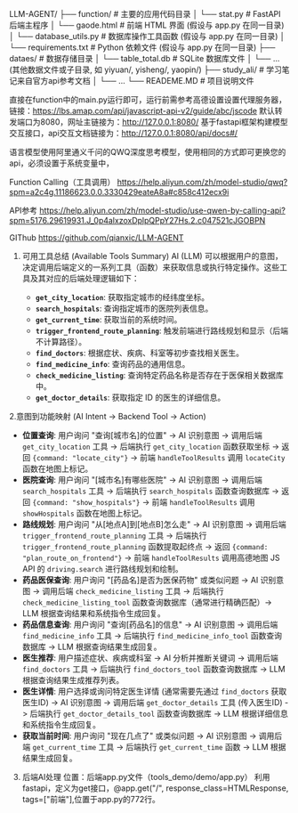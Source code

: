 LLM-AGENT/
├── function/                # 主要的应用代码目录
│   └── stat.py              # FastAPI 后端主程序
│   └── gaode.html           # 前端 HTML 界面 (假设与 app.py 在同一目录)
│   └── database_utils.py    # 数据库操作工具函数 (假设与 app.py 在同一目录)
│   └── requirements.txt     # Python 依赖文件 (假设与 app.py 在同一目录)
├── dataes/                  # 数据存储目录
│   └── table_total.db       # SQLite 数据库文件
│   └── ... (其他数据文件或子目录, 如 yiyuan/, yisheng/, yaopin/)
├── study_ali/               # 学习笔记来自官方api参考文档
│   └── ...
└── READEME.MD               # 项目说明文件

直接在function中的main.py运行即可，运行前需参考高德设置设置代理服务器，链接：https://lbs.amap.com/api/javascript-api-v2/guide/abc/jscode
默认转发端口为8080，网址主链接为：http://127.0.0.1:8080/
基于fastapi框架构建模型交互接口，api交互文档链接为：http://127.0.0.1:8080/api/docs#/


语言模型使用阿里通义千问的QWQ深度思考模型，使用相同的方式即可更换您的api，必须设置于系统变量中，

Function Calling（工具调用）
https://help.aliyun.com/zh/model-studio/qwq?spm=a2c4g.11186623.0.0.3330429eateA8a#c858c412ecx9i

API参考
https://help.aliyun.com/zh/model-studio/use-qwen-by-calling-api?spm=5176.29619931.J_0p4alxzoxDplpQPpY27Hs.2.c047521cJGOBPN 


GIThub
https://github.com/qianxic/LLM-AGENT

1. 可用工具总结 (Available Tools Summary)
   AI (LLM) 可以根据用户的意图，决定调用后端定义的一系列工具（函数）来获取信息或执行特定操作。这些工具及其对应的后端处理逻辑如下：

   - **`get_city_location`**: 获取指定城市的经纬度坐标。
   - **`search_hospitals`**: 查询指定城市的医院列表信息。
   - **`get_current_time`**: 获取当前的系统时间。
   - **`trigger_frontend_route_planning`**: 触发前端进行路线规划和显示（后端不计算路径）。
   - **`find_doctors`**: 根据症状、疾病、科室等初步查找相关医生。
   - **`find_medicine_info`**: 查询药品的通用信息。
   - **`check_medicine_listing`**: 查询特定药品名称是否存在于医保相关数据库中。
   - **`get_doctor_details`**: 获取指定 ID 的医生的详细信息。

2.意图到功能映射 (AI Intent -> Backend Tool -> Action)
   - **位置查询**: 用户询问 "查询[城市名]的位置" -> AI 识别意图 -> 调用后端 `get_city_location` 工具 -> 后端执行 `get_city_location` 函数获取坐标 -> 返回 `{command: "locate_city"}` -> 前端 `handleToolResults` 调用 `locateCity` 函数在地图上标记。
   - **医院查询**: 用户询问 "[城市名]有哪些医院" -> AI 识别意图 -> 调用后端 `search_hospitals` 工具 -> 后端执行 `search_hospitals` 函数查询数据库 -> 返回 `{command: "show_hospitals"}` -> 前端 `handleToolResults` 调用 `showHospitals` 函数在地图上标记。
   - **路线规划**: 用户询问 "从[地点A]到[地点B]怎么走" -> AI 识别意图 -> 调用后端 `trigger_frontend_route_planning` 工具 -> 后端执行 `trigger_frontend_route_planning` 函数提取起终点 -> 返回 `{command: "plan_route_on_frontend"}` -> 前端 `handleToolResults` 调用高德地图 JS API 的 `driving.search` 进行路线规划和绘制。
   - **药品医保查询**: 用户询问 "[药品名]是否为医保药物" 或类似问题 -> AI 识别意图 -> 调用后端 `check_medicine_listing` 工具 -> 后端执行 `check_medicine_listing_tool` 函数查询数据库（通常进行精确匹配）-> LLM 根据查询结果和系统指令生成回复。
   - **药品信息查询**: 用户询问 "查询[药品名]的信息" -> AI 识别意图 -> 调用后端 `find_medicine_info` 工具 -> 后端执行 `find_medicine_info_tool` 函数查询数据库 -> LLM 根据查询结果生成回复。
   - **医生推荐**: 用户描述症状、疾病或科室 -> AI 分析并推断关键词 -> 调用后端 `find_doctors` 工具 -> 后端执行 `find_doctors_tool` 函数查询数据库 -> LLM 根据查询结果生成推荐列表。
   - **医生详情**: 用户选择或询问特定医生详情 (通常需要先通过 `find_doctors` 获取医生ID) -> AI 识别意图 -> 调用后端 `get_doctor_details` 工具 (传入医生ID) -> 后端执行 `get_doctor_details_tool` 函数查询数据库 -> LLM 根据详细信息和系统指令生成回复。
   - **获取当前时间**: 用户询问 "现在几点了" 或类似问题 -> AI 识别意图 -> 调用后端 `get_current_time` 工具 -> 后端执行 `get_current_time` 函数 -> LLM 根据结果生成回复。

3. 后端AI处理
位置：后端app.py文件（tools_demo/demo/app.py）
利用fastapi，定义为get接口，@app.get("/", response_class=HTMLResponse, tags=["前端"],位置于app.py的772行。


